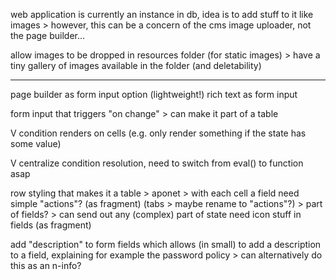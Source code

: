 web application is currently an instance in db, idea is to add stuff to it like images
	> however, this can be a concern of the cms image uploader, not the page builder...


allow images to be dropped in resources folder (for static images)
	> have a tiny gallery of images available in the folder (and deletability)

--------------

page builder as form input option (lightweight!)
rich text as form input

form input that triggers "on change" > can make it part of a table

V condition renders on cells (e.g. only render something if the state has some value)

V centralize condition resolution, need to switch from eval() to function asap

row styling that makes it a table
	> aponet
	> with each cell a field
need simple "actions"? (as fragment) (tabs > maybe rename to "actions"?)
	> part of fields?
		> can send out any (complex) part of state
need icon stuff in fields (as fragment)

add "description" to form fields which allows (in small) to add a description to a field, explaining for example the password policy
	> can alternatively do this as an n-info?